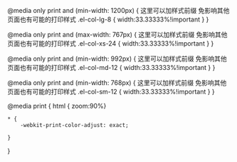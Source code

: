 
@media only print and (min-width: 1200px) {
   这里可以加样式前缀 免影响其他页面也有可能的打印样式 .el-col-lg-8 {
        width:33.33333%!important
    }
}

@media only print and (max-width: 767px) {
  这里可以加样式前缀 免影响其他页面也有可能的打印样式  .el-col-xs-24 {
        width:33.33333%!important
    }
}

@media only print and (min-width: 992px) {
  这里可以加样式前缀 免影响其他页面也有可能的打印样式  .el-col-md-12 {
        width:33.33333%!important
    }
}

@media only print and (min-width: 768px) {
 这里可以加样式前缀 免影响其他页面也有可能的打印样式   .el-col-sm-12 {
        width:33.33333%!important
    }
}

@media print {
    html {
        zoom:90%}

    * {
        -webkit-print-color-adjust: exact;
      
    }
}
